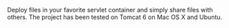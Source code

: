 Deploy files in your favorite servlet container and simply share files with others. The project has been tested on Tomcat 6 on Mac OS X and Ubuntu.